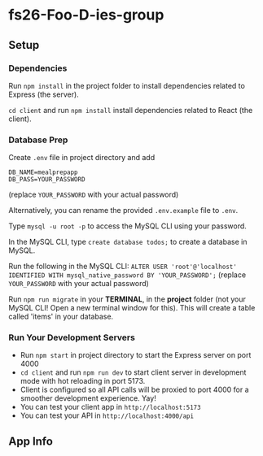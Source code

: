 # fs26-Foo-D-ies-group


## Setup

### Dependencies

Run `npm install` in the project folder to install dependencies related to Express (the server).

`cd client` and run `npm install` install dependencies related to React (the client).

### Database Prep

Create `.env` file in project directory and add

```
DB_NAME=mealprepapp
DB_PASS=YOUR_PASSWORD
```

(replace `YOUR_PASSWORD` with your actual password)

Alternatively, you can rename the provided `.env.example` file to `.env`.

Type `mysql -u root -p` to access the MySQL CLI using your password.

In the MySQL CLI, type `create database todos;` to create a database in MySQL.

Run the following in the MySQL CLI: `ALTER USER 'root'@'localhost' IDENTIFIED WITH mysql_native_password BY 'YOUR_PASSWORD';` (replace `YOUR_PASSWORD` with your actual password)

Run `npm run migrate` in your **TERMINAL**, in the **project** folder (not your MySQL CLI! Open a new terminal window for this). This will create a table called 'items' in your database.

### Run Your Development Servers

- Run `npm start` in project directory to start the Express server on port 4000
- `cd client` and run `npm run dev` to start client server in development mode with hot reloading in port 5173.
- Client is configured so all API calls will be proxied to port 4000 for a smoother development experience. Yay!
- You can test your client app in `http://localhost:5173`
- You can test your API in `http://localhost:4000/api`

## App Info